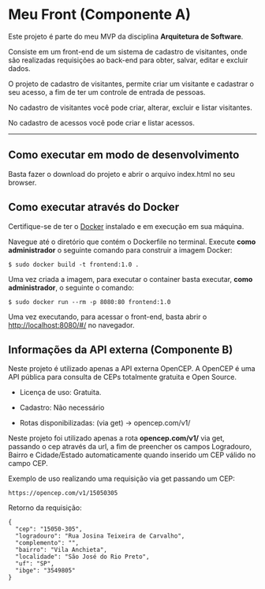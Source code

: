 # Meu Front (Componente A)

Este projeto é parte do meu MVP da disciplina **Arquitetura de Software**.

Consiste em um front-end de um sistema de cadastro de visitantes, onde são realizadas requisições ao back-end  para obter, salvar, editar e excluir dados.

O projeto de cadastro de visitantes, permite criar um visitante e cadastrar o seu acesso, a fim de ter um controle de entrada de pessoas.

No cadastro de visitantes você pode criar, alterar, excluir e listar visitantes.

No cadastro de acessos você pode criar e listar acessos.

---
## Como executar em modo de desenvolvimento

Basta fazer o download do projeto e abrir o arquivo index.html no seu browser.

## Como executar através do Docker

Certifique-se de ter o [Docker](https://docs.docker.com/engine/install/) instalado e em execução em sua máquina.

Navegue até o diretório que contém o Dockerfile no terminal.
Execute **como administrador** o seguinte comando para construir a imagem Docker:

```
$ sudo docker build -t frontend:1.0 .
```

Uma vez criada a imagem, para executar o container basta executar, **como administrador**, o seguinte o comando:

```
$ sudo docker run --rm -p 8080:80 frontend:1.0
```

Uma vez executando, para acessar o front-end, basta abrir o [http://localhost:8080/#/](http://localhost:8080/#/) no navegador.

## Informações da API externa (Componente B)

Neste projeto é utilizado apenas a API externa OpenCEP.
A OpenCEP é uma API pública para consulta de CEPs totalmente gratuita e Open Source.

- Licença de uso: Gratuita.

- Cadastro: Não necessário
- Rotas disponibilizadas: (via get) -> opencep.com/v1/

Neste projeto foi utilizado apenas a rota **opencep.com/v1/** via get, passando o cep através da url, a fim de preencher os campos Logradouro, Bairro e Cidade/Estado automaticamente quando inserido um CEP válido no campo CEP.


Exemplo de uso realizando uma requisição via get passando um CEP:

```
https://opencep.com/v1/15050305
```

Retorno da requisição:

```
{
  "cep": "15050-305",
  "logradouro": "Rua Josina Teixeira de Carvalho",
  "complemento": "",
  "bairro": "Vila Anchieta",
  "localidade": "São José do Rio Preto",
  "uf": "SP",
  "ibge": "3549805"
}

```

